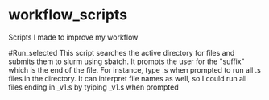 # workflow_scripts
Scripts I made to improve my workflow

#Run_selected
This script searches the active directory for files and submits them to slurm using sbatch. 
It prompts the user for the "suffix" which is the end of the file. For instance, type .s when prompted to run all .s files in the directory. 
It can interpret file names as well, so I could run all files ending in _v1.s by tyiping _v1.s when prompted
